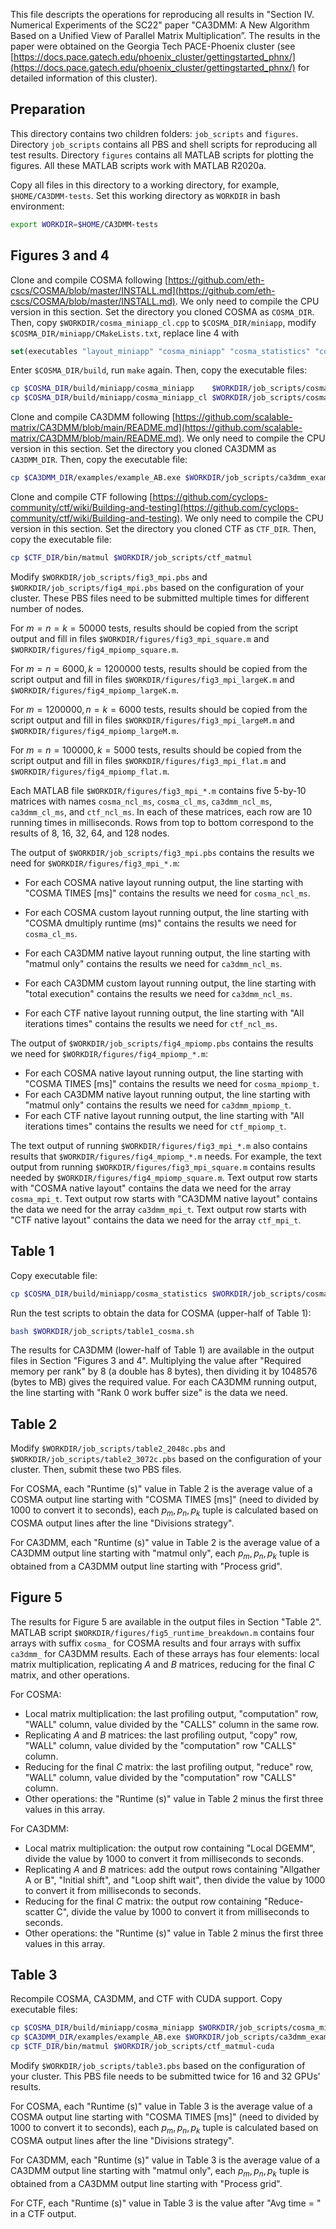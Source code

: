 This file descripts the operations for reproducing all results in "Section IV. Numerical Experiments of the SC22" paper "CA3DMM: A New Algorithm Based on a Unified View of Parallel Matrix Multiplication”. The results in the paper were obtained on the Georgia Tech PACE-Phoenix cluster (see [https://docs.pace.gatech.edu/phoenix_cluster/gettingstarted_phnx/](https://docs.pace.gatech.edu/phoenix_cluster/gettingstarted_phnx/) for detailed information of this cluster). 



## Preparation

This directory contains two children folders: `job_scripts` and `figures`. Directory `job_scripts` contains all PBS and shell scripts for reproducing all test results. Directory `figures` contains all MATLAB scripts for plotting the figures. All these MATLAB scripts work with MATLAB R2020a. 

Copy all files in this directory to a working directory, for example, `$HOME/CA3DMM-tests`. Set this working directory as `WORKDIR` in bash environment:

```bash
export WORKDIR=$HOME/CA3DMM-tests
```



## Figures 3 and 4

Clone and compile COSMA following [https://github.com/eth-cscs/COSMA/blob/master/INSTALL.md](https://github.com/eth-cscs/COSMA/blob/master/INSTALL.md). We only need to compile the CPU version in this section. Set the directory you cloned COSMA as `COSMA_DIR`. Then, copy `$WORKDIR/cosma_miniapp_cl.cpp` to `$COSMA_DIR/miniapp`, modify `$COSMA_DIR/miniapp/CMakeLists.txt`, replace line 4 with 

```cmake
set(executables "layout_miniapp" "cosma_miniapp" "cosma_statistics" "cosma_miniapp_cl")
```

Enter `$COSMA_DIR/build`, run `make` again. Then, copy the executable files:

```bash
cp $COSMA_DIR/build/miniapp/cosma_miniapp    $WORKDIR/job_scripts/cosma_miniapp
cp $COSMA_DIR/build/miniapp/cosma_miniapp_cl $WORKDIR/job_scripts/cosma_miniapp_cl
```

Clone and compile CA3DMM following [https://github.com/scalable-matrix/CA3DMM/blob/main/README.md](https://github.com/scalable-matrix/CA3DMM/blob/main/README.md). We only need to compile the CPU version in this section. Set the directory you cloned CA3DMM as `CA3DMM_DIR`. Then, copy the executable file:

```bash
cp $CA3DMM_DIR/examples/example_AB.exe $WORKDIR/job_scripts/ca3dmm_example_AB
```

Clone and compile CTF following [https://github.com/cyclops-community/ctf/wiki/Building-and-testing](https://github.com/cyclops-community/ctf/wiki/Building-and-testing). We only need to compile the CPU version in this section. Set the directory you cloned CTF as `CTF_DIR`. Then, copy the executable file:

```bash
cp $CTF_DIR/bin/matmul $WORKDIR/job_scripts/ctf_matmul
```

Modify `$WORKDIR/job_scripts/fig3_mpi.pbs` and `$WORKDIR/job_scripts/fig4_mpi.pbs` based on the configuration of your cluster. These PBS files need to be submitted multiple times for different number of nodes. 

For $m=n=k=50000$ tests, results should be copied from the script output and fill in files `$WORKDIR/figures/fig3_mpi_square.m` and `$WORKDIR/figures/fig4_mpiomp_square.m`.

For $m=n=6000, k=1200000$ tests, results should be copied from the script output and fill in files `$WORKDIR/figures/fig3_mpi_largeK.m` and `$WORKDIR/figures/fig4_mpiomp_largeK.m`.

For $m=1200000,n=k=6000$ tests, results should be copied from the script output and fill in files `$WORKDIR/figures/fig3_mpi_largeM.m` and `$WORKDIR/figures/fig4_mpiomp_largeM.m`.

For $m=n=100000, k=5000$ tests, results should be copied from the script output and fill in files `$WORKDIR/figures/fig3_mpi_flat.m` and `$WORKDIR/figures/fig4_mpiomp_flat.m`.

Each MATLAB file `$WORKDIR/figures/fig3_mpi_*.m` contains five 5-by-10 matrices with names `cosma_ncl_ms`, `cosma_cl_ms`, `ca3dmm_ncl_ms`, `ca3dmm_cl_ms`, and `ctf_ncl_ms`. In each of these matrices, each row are 10 running times in milliseconds. Rows from top to bottom correspond to the results of 8, 16, 32, 64, and 128 nodes. 

The output of  `$WORKDIR/job_scripts/fig3_mpi.pbs` contains the results we need for `$WORKDIR/figures/fig3_mpi_*.m`:

* For each COSMA native layout running output, the line starting with "COSMA TIMES [ms]" contains the results we need for `cosma_ncl_ms`. 

* For each COSMA custom layout running output, the line starting with "COSMA dmultiply runtime (ms)" contains the results we need for `cosma_cl_ms`. 

* For each CA3DMM native layout running output, the line starting with "matmul only" contains the results we need for `ca3dmm_ncl_ms`.

* For each CA3DMM custom layout running output, the line starting with "total execution" contains the results we need for `ca3dmm_ncl_ms`.

* For each CTF native layout running output, the line starting with "All iterations times" contains the results we need for `ctf_ncl_ms`. 

The output of  `$WORKDIR/job_scripts/fig4_mpiomp.pbs` contains the results we need for `$WORKDIR/figures/fig4_mpiomp_*.m`:

* For each COSMA native layout running output, the line starting with "COSMA TIMES [ms]" contains the results we need for `cosma_mpiomp_t`. 
* For each CA3DMM native layout running output, the line starting with "matmul only" contains the results we need for `ca3dmm_mpiomp_t`. 
* For each CTF native layout running output, the line starting with "All iterations times" contains the results we need for `ctf_mpiomp_t`. 

The text output of running `$WORKDIR/figures/fig3_mpi_*.m` also contains results that `$WORKDIR/figures/fig4_mpiomp_*.m` needs. For example, the text output from running  `$WORKDIR/figures/fig3_mpi_square.m`  contains results needed by   `$WORKDIR/figures/fig4_mpiomp_square.m`. Text output row starts with "COSMA native layout" contains the data we need for the array `cosma_mpi_t`. Text output row starts with "CA3DMM native layout" contains the data we need for the array `ca3dmm_mpi_t`. Text output row starts with "CTF native layout" contains the data we need for the array `ctf_mpi_t`. 



## Table 1

Copy executable file:

```bash
cp $COSMA_DIR/build/miniapp/cosma_statistics $WORKDIR/job_scripts/cosma_statistics
```

Run the test scripts to obtain the data for COSMA (upper-half of Table 1):

```bash
bash $WORKDIR/job_scripts/table1_cosma.sh
```

The results for CA3DMM (lower-half of Table 1) are available in the output files in Section "Figures 3 and 4". Multiplying the value after "Required memory per rank" by 8 (a double has 8 bytes), then dividing it by 1048576 (bytes to MB) gives the required value. For each CA3DMM running output, the line starting with "Rank 0 work buffer size" is the data we need. 



## Table 2

Modify `$WORKDIR/job_scripts/table2_2048c.pbs` and `$WORKDIR/job_scripts/table2_3072c.pbs` based on the configuration of your cluster. Then, submit these two PBS files. 

For COSMA, each "Runtime (s)" value in Table 2 is the average value of a COSMA output line starting with "COSMA TIMES [ms]" (need to divided by 1000 to convert it to seconds), each $p_m,p_n,p_k$ tuple is calculated based on COSMA output lines after the line "Divisions strategy".

For CA3DMM, each "Runtime (s)" value in Table 2 is the average value of a CA3DMM output line starting with "matmul only", each $p_m,p_n,p_k$ tuple is obtained from a CA3DMM output line starting with "Process grid".




## Figure 5

The results for Figure 5 are available in the output files in Section "Table 2". MATLAB script `$WORKDIR/figures/fig5_runtime_breakdown.m` contains four arrays with suffix `cosma_` for COSMA results and four arrays with suffix `ca3dmm_` for CA3DMM results. Each of these arrays has four elements: local matrix multiplication, replicating $A$ and $B$ matrices, reducing for the final $C$ matrix, and other operations. 

For COSMA:

* Local matrix multiplication: the last profiling output, "computation" row, "WALL" column, value divided by the "CALLS" column in the same row.
* Replicating $A$ and $B$ matrices: the last profiling output, "copy" row, "WALL" column, value divided by the  "computation" row "CALLS" column.
* Reducing for the final $C$ matrix: the last profiling output, "reduce" row, "WALL" column, value divided by the  "computation" row "CALLS" column.
* Other operations: the "Runtime (s)" value in Table 2 minus the first three values in this array.

For CA3DMM:

* Local matrix multiplication: the output row containing "Local DGEMM", divide the value by 1000 to convert it from milliseconds to seconds.
* Replicating $A$ and $B$ matrices: add the output rows containing "Allgather A or B", "Initial shift", and "Loop shift wait", then divide the value by 1000 to convert it from milliseconds to seconds.
* Reducing for the final $C$ matrix: the output row containing "Reduce-scatter C", divide the value by 1000 to convert it from milliseconds to seconds.
* Other operations: the "Runtime (s)" value in Table 2 minus the first three values in this array.



## Table 3

Recompile COSMA, CA3DMM, and CTF with CUDA support. Copy executable files:

```bash
cp $COSMA_DIR/build/miniapp/cosma_miniapp $WORKDIR/job_scripts/cosma_miniapp-cuda
cp $CA3DMM_DIR/examples/example_AB.exe $WORKDIR/job_scripts/ca3dmm_example_AB-cuda
cp $CTF_DIR/bin/matmul $WORKDIR/job_scripts/ctf_matmul-cuda
```

Modify `$WORKDIR/job_scripts/table3.pbs` based on the configuration of your cluster. This PBS file needs to be submitted twice for 16 and 32 GPUs' results.

For COSMA, each "Runtime (s)" value in Table 3 is the average value of a COSMA output line starting with "COSMA TIMES [ms]" (need to divided by 1000 to convert it to seconds), each $p_m,p_n,p_k$ tuple is calculated based on COSMA output lines after the line "Divisions strategy". 

For CA3DMM, each "Runtime (s)" value in Table 3 is the average value of a CA3DMM output line starting with "matmul only", each $p_m,p_n,p_k$ tuple is obtained from a CA3DMM output line starting with "Process grid".

For CTF, each "Runtime (s)" value in Table 3 is the value after "Avg time = " in a CTF output. 

